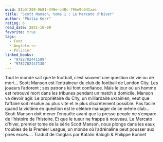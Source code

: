 ```yaml
---
uuid: 81b5f209-0b81-449e-b48c-796e9c641aae
title: "Scott Manson, tome 1 : Le Mercato d'hiver"
author: "Philip Kerr"
rating: 6
read_date: 2021-10-09
favorite: true
tags:
  - Foot
  - Angleterre
  - Policier
linked_books:
  - "9782702441589"
  - "9782702447130"
---
```


Tout le monde sait que le football, c’est souvent une question de vie ou de mort… Scott Manson est l’entraîneur du club de football de London City. Les joueurs l’adorent ; ses patrons lui font confiance. Mais le jour où un homme est retrouvé mort dans les tribunes pendant un match à domicile, Manson va devoir agir. Le propriétaire du City, un milliardaire ukrainien, veut que l’affaire soit résolue au plus vite et le plus discrètement possible. Pas facile quand la victime en question est le célèbre manager de ce même club… Scott Manson doit mener l’enquête avant que la presse people ne s’empare de l’histoire de l’histoire. Et que le tueur ne frappe à nouveau. Le Mercato d’hiver, premier tome de la série Scott Manson, nous plonge dans les eaux troubles de la Premier League, un monde où l’adrénaline peut pousser aux pires excès…. Traduit de l’anglais par Katalin Balogh & Philippe Bonnet